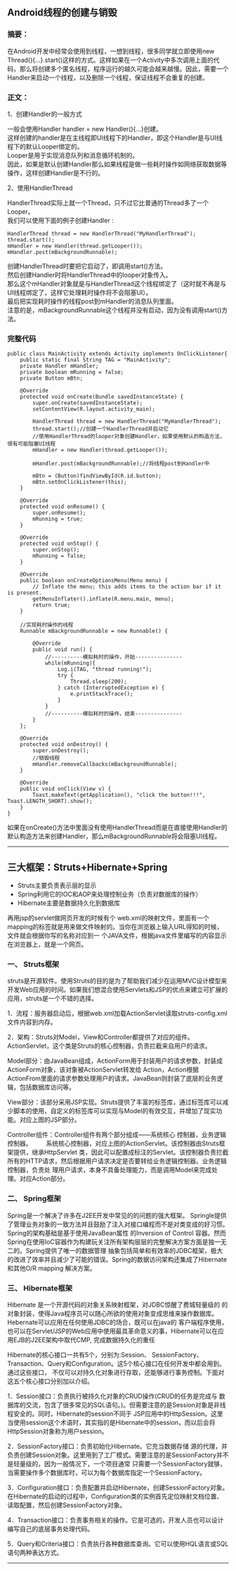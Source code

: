 ## Android线程的创建与销毁   
   
### 摘要：

在Android开发中经常会使用到线程，一想到线程，很多同学就立即使用new Thread(){...}.start()这样的方式。这样如果在一个Activity中多次调用上面的代码，那么将创建多个匿名线程，程序运行的越久可能会越来越慢。因此，需要一个Handler来启动一个线程，以及删除一个线程，保证线程不会重复的创建。   
  
### 正文：

1、创建Handler的一般方式 

一般会使用Handler handler = new Handler(){...}创建。  
这样创建的handler是在主线程即UI线程下的Handler，即这个Handler是与UI线程下的默认Looper绑定的。  
Looper是用于实现消息队列和消息循环机制的。   
因此，如果是默认创建Handler那么如果线程是做一些耗时操作如网络获取数据等操作，这样创建Handler是不行的。  
  
  
2、使用HandlerThread 

HandlerThread实际上就一个Thread，只不过它比普通的Thread多了一个Looper。  
我们可以使用下面的例子创建Handler :  
  
	HandlerThread thread = new HandlerThread("MyHandlerThread"); 
	thread.start(); 
	mHandler = new Handler(thread.getLooper()); 
	mHandler.post(mBackgroundRunnable);    
   
创建HandlerThread时要把它启动了，即调用start()方法。   
然后创建Handler时将HandlerThread中的looper对象传入。   
那么这个mHandler对象就是与HandlerThread这个线程绑定了（这时就不再是与UI线程绑定了，这样它处理耗时操作将不会阻塞UI）。    
最后把实现耗时操作的线程post到mHandler的消息队列里面。   
注意的是，mBackgroundRunnable这个线程并没有启动，因为没有调用start()方法。   
   
### 完整代码   
   
	public class MainActivity extends Activity implements OnClickListener{ 
    	public static final String TAG = "MainActivity"; 
    	private Handler mHandler; 
    	private boolean mRunning = false; 
    	private Button mBtn; 
    
    	@Override 
    	protected void onCreate(Bundle savedInstanceState) { 
    	    super.onCreate(savedInstanceState); 
    	    setContentView(R.layout.activity_main); 
    	    
    	    HandlerThread thread = new HandlerThread("MyHandlerThread"); 
    	    thread.start();//创建一个HandlerThread并启动它 
			//使用HandlerThread的looper对象创建Handler，如果使用默认的构造方法，很有可能阻塞UI线程 
    	    mHandler = new Handler(thread.getLooper());

    	    mHandler.post(mBackgroundRunnable);//将线程post到Handler中 

    	    mBtn = (Button)findViewById(R.id.button); 
    	    mBtn.setOnClickListener(this); 
    	} 
    
    	@Override 
    	protected void onResume() { 
    	    super.onResume(); 
    	    mRunning = true; 
    	} 
    
    	@Override 
    	protected void onStop() { 
    	    super.onStop(); 
    	    mRunning = false; 
    	} 
    
    	@Override 
    	public boolean onCreateOptionsMenu(Menu menu) { 
    	    // Inflate the menu; this adds items to the action bar if it is present. 
    	    getMenuInflater().inflate(R.menu.main, menu); 
    	    return true; 
    	} 
    
    	//实现耗时操作的线程 
    	Runnable mBackgroundRunnable = new Runnable() { 

    	    @Override 
    	    public void run() { 
    	        //----------模拟耗时的操作，开始--------------- 
    	        while(mRunning){ 
    	            Log.i(TAG, "thread running!"); 
    	            try { 
    	                Thread.sleep(200); 
    	            } catch (InterruptedException e) { 
    	                e.printStackTrace(); 
    	            } 
    	        } 
    	        //----------模拟耗时的操作，结束--------------- 
    	    } 
    	}; 
    
    	@Override 
    	protected void onDestroy() { 
    	    super.onDestroy(); 
    	    //销毁线程 
    	    mHandler.removeCallbacks(mBackgroundRunnable); 
    	} 
    
    	@Override 
    	public void onClick(View v) { 
    	    Toast.makeText(getApplication(), "click the button!!!", Toast.LENGTH_SHORT).show(); 
    	} 
	}   
   
如果在onCreate()方法中里面没有使用HandlerThread而是在直接使用Handler的默认构造方法来创建Handler，那么mBackgroundRunnable将会阻塞UI线程。    
   
---   
   
## 三大框架：Struts+Hibernate+Spring

* Struts主要负责表示层的显示
* Spring利用它的IOC和AOP来处理控制业务（负责对数据库的操作）
* Hibernate主要是数据持久化到数据库
  
再用jsp的servlet做网页开发的时候有个 web.xml的映射文件，里面有一个mapping的标签就是用来做文件映射的。当你在浏览器上输入URL得知的时候，文件就会根据你写的名称对应到一 个JAVA文件，根据java文件里编写的内容显示在浏览器上，就是一个网页。   
   
### 一、 Struts框架

struts是开源软件。使用Struts的目的是为了帮助我们减少在运用MVC设计模型来开发Web应用的时间。如果我们想混合使用Servlets和JSP的优点来建立可扩展的应用，struts是一个不错的选择。

1．流程：服务器启动后，根据web.xml加载ActionServlet读取struts-config.xml文件内容到内存。

2．架构：Struts对Model，View和Controller都提供了对应的组件。ActionServlet，这个类是Struts的核心控制器，负责拦截来自用户的请求。

Model部分：由JavaBean组成，ActionForm用于封装用户的请求参数，封装成ActionForm对象，该对象被ActionServlet转发给 Action，Action根据ActionFrom里面的请求参数处理用户的请求。JavaBean则封装了底层的业务逻辑，包括数据库访问等。

View部分：该部分采用JSP实现。Struts提供了丰富的标签库，通过标签库可以减少脚本的使用，自定义的标签库可以实现与Model的有效交互，并增加了现实功能。对应上图的JSP部分。

Controller组件：Controller组件有两个部分组成——系统核心 控制器，业务逻辑控制器。 　　系统核心控制器，对应上图的ActionServlet。该控制器由Struts框架提供，继承HttpServlet 类，因此可以配置成标注的Servlet。该控制器负责拦截所有的HTTP请求，然后根据用户请求决定是否要转给业务逻辑控制器。业务逻辑控制器，负责处 理用户请求，本身不具备处理能力，而是调用Model来完成处理。对应Action部分。   
   
### 二、 Spring框架   
   
Spring是一个解决了许多在J2EE开发中常见的的问题的强大框架。 Springle提供了管理业务对象的一致方法并且鼓励了注入对接口编程而不是对类变成的好习惯。Spring的架构基础是基于使用JavaBean属性 的Inversion of Control 容器。然而Spring在使用IoC容器作为构建玩关注所有架构层层的完整解决方案方面是独一无二的。Spring提供了唯一的数据管理 抽象包括简单和有效率的JDBC框架，极大的改进了效率并且减少了可能的错误。Spring的数据访问架构还集成了Hibernate和其他O/R mapping 解决方案。   
   
### 三、 Hibernate框架   
    
Hibernate 是一个开源代码的对象关系映射框架，对JDBC惊醒了费城轻量级的 的对象封装，使得Java程序员可以随心所欲的使用对象变成思维来操作数据库。Hebernate可以应用在任何使用JDBC的场合，既可以在java的 客户端程序使用，也可以在Servlet/JSP的Web应用中使用最具革命意义的事，Hibernate可以在应用EJB的J2EE架构中取代CMP, 完成数据持久化的重任

Hibernate的核心接口一共有5个，分别为:Session、 SessionFactory、Transaction、Query和Configuration。这5个核心接口在任何开发中都会用到。通过这些接口， 不仅可以对持久化对象进行存取，还能够进行事务控制。下面对这五个核心接口分别加以介绍。   
   
1．Session接口：负责执行被持久化对象的CRUD操作(CRUD的任务是完成与 数据库的交流，包含了很多常见的SQL语句。)。但需要注意的是Session对象是非线程安全的。同时，Hibernate的session不同于 JSP应用中的HttpSession。这里当使用session这个术语时，其实指的是Hibernate中的session，而以后会将 HttpSession对象称为用户session。

2．SessionFactory接口：负责初始化Hibernate。它充当数据存储 源的代理，并负责创建Session对象。这里用到了工厂模式。需要注意的是SessionFactory并不是轻量级的，因为一般情况下，一个项目通常 只需要一个SessionFactory就够，当需要操作多个数据库时，可以为每个数据库指定一个SessionFactory。

3．Configuration接口：负责配置并启动Hibernate，创建SessionFactory对象。在Hibernate的启动的过程中，Configuration类的实例首先定位映射文档位置、读取配置，然后创建SessionFactory对象。

4．Transaction接口：负责事务相关的操作。它是可选的，开发人员也可以设计编写自己的底层事务处理代码。

5．Query和Criteria接口：负责执行各种数据库查询。它可以使用HQL语言或SQL语句两种表达方式。    
     
---    
   
